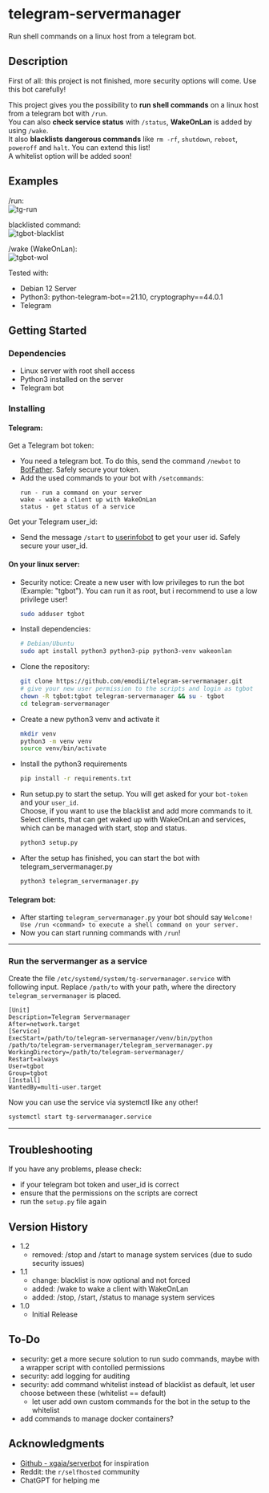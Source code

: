# telegram-servermanager
Run shell commands on a linux host from a telegram bot.

## Description
First of all: this project is not finished, more security options will come. Use this bot carefully!  
  
This project gives you the possibility to **run shell commands** on a linux host from a telegram bot with `/run`.  
You can also **check service status** with `/status`, **WakeOnLan** is added by using `/wake`.  
It also **blacklists dangerous commands** like `rm -rf`, `shutdown`, `reboot`, `poweroff` and `halt`. You can extend this list!  
A whitelist option will be added soon!  

## Examples
/run:  
![tg-run](https://github.com/user-attachments/assets/255c3930-17c2-49aa-8b9a-46a951861286)

blacklisted command:  
![tgbot-blacklist](https://github.com/user-attachments/assets/6530fbe3-1c07-451f-8df9-4eb1e85959ec)

/wake (WakeOnLan):  
![tgbot-wol](https://github.com/user-attachments/assets/6f900c60-3cd5-4f5d-885d-64ee3eddd4ba)


Tested with:    
* Debian 12 Server  
* Python3: python-telegram-bot==21.10, cryptography==44.0.1
* Telegram

## Getting Started  
### Dependencies  
* Linux server with root shell access  
* Python3 installed on the server 
* Telegram bot  

### Installing
#### Telegram:
Get a Telegram bot token:  
* You need a telegram bot. To do this, send the command `/newbot` to [BotFather](https://t.me/botfather). Safely secure your token.  
* Add the used commands to your bot with `/setcommands`:
     ```
     run - run a command on your server
     wake - wake a client up with WakeOnLan
     status - get status of a service
     ```
Get your Telegram user_id:  
* Send the message `/start` to [userinfobot](https://t.me/userinfobot) to get your user id. Safely secure your user_id.  

#### On your linux server:

* Security notice: Create a new user with low privileges to run the bot (Example: "tgbot").
  You can run it as root, but i recommend to use a low privilege user!  
     ```sh
     sudo adduser tgbot
     ```  
* Install dependencies:  
     ```sh
     # Debian/Ubuntu
     sudo apt install python3 python3-pip python3-venv wakeonlan
     ```
* Clone the repository: 
     ```sh
     git clone https://github.com/emodii/telegram-servermanager.git
     # give your new user permission to the scripts and login as tgbot
     chown -R tgbot:tgbot telegram-servermanager && su - tgbot
     cd telegram-servermanager
     ``` 
* Create a new python3 venv and activate it
     ```sh
     mkdir venv
     python3 -m venv venv
     source venv/bin/activate
     ```  
* Install the python3 requirements  
     ```sh
     pip install -r requirements.txt
     ```
* Run setup.py to start the setup. You will get asked for your `bot-token` and your `user_id`.  
  Choose, if you want to use the blacklist and add more commands to it.  
  Select clients, that can get waked up with WakeOnLan and services, which can be managed with start, stop and status.  
     ```sh
     python3 setup.py  
     ```
* After the setup has finished, you can start the bot with telegram_servermanager.py  
     ```sh
     python3 telegram_servermanager.py  
     ```

#### Telegram bot:
* After starting `telegram_servermanager.py` your bot should say `Welcome! Use /run <command> to execute a shell command on your server.`
* Now you can start running commands with `/run`!

---

### Run the servermanger as a service

Create the file `/etc/systemd/system/tg-servermanager.service` with following input. Replace `/path/to` with your path, where the directory `telegram_servermanager` is placed.    

```
[Unit]
Description=Telegram Servermanager
After=network.target
[Service]
ExecStart=/path/to/telegram-servermanager/venv/bin/python /path/to/telegram-servermanager/telegram_servermanager.py
WorkingDirectory=/path/to/telegram-servermanager/
Restart=always
User=tgbot
Group=tgbot
[Install]
WantedBy=multi-user.target
```

Now you can use the service via systemctl like any other!
```sh
systemctl start tg-servermanager.service
```

---

## Troubleshooting
If you have any problems, please check:
* if your telegram bot token and user_id is correct
* ensure that the permissions on the scripts are correct
* run the `setup.py` file again

## Version History
* 1.2
    * removed: /stop and /start to manage system services (due to sudo security issues)
* 1.1
    * change: blacklist is now optional and not forced
    * added: /wake to wake a client with WakeOnLan
    * added: /stop, /start, /status to manage system services
* 1.0
    * Initial Release

## To-Do
* security: get a more secure solution to run sudo commands, maybe with a wrapper script with contolled permissions
* security: add logging for auditing
* security: add command whitelist instead of blacklist as default, let user choose between these (whitelist == default)
    * let user add own custom commands for the bot in the setup to the whitelist
* add commands to manage docker containers?

## Acknowledgments
* [Github - xgaia/serverbot](https://github.com/xgaia/serverbot?tab=readme-ov-file) for inspiration
* Reddit: the `r/selfhosted` community
* ChatGPT for helping me
